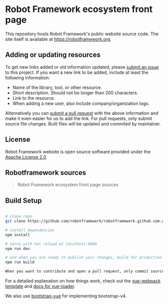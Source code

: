 # Robot Framework ecosystem front page

This repository hosts Robot Framework's public website source code. The site
itself is available at https://robotframework.org.

## Adding or updating resources

To get new links added or old information updated, please [submit an issue](https://github.com/robotframework/robotframework.github.com/issues)
to this project. If you want a new link to be added, include at least the
following information:

- Name of the library, tool, or other resource.
- Short description. Should not be longer than 200 characters.
- Link to the resource.
- When adding a new user, also include company/organization logo.

Alternatively you can [submit a pull request](https://github.com/robotframework/robotframework.github.com/pulls) with the above information and
make it even easier for us to add the link. For pull requests, only submit source file changes. Built files will be updated and commited by maintainer.

## License

Robot Framework website is open source software provided under the [Apache License
2.0](https://apache.org/licenses/LICENSE-2.0).

## Robotframework sources

> Robot Framework ecosystem front page sources

## Build Setup

``` bash

# clone repo
git clone https://github.com/robotframework/robotframework.github.com.git

# install dependencies
npm install

# serve with hot reload at localhost:8080
npm run dev

# and when you are ready to publish your changes, build for production with minification
npm run build

When you want to contribute and open a pull request, only commit source file changes. The build will be done by system.
```

For a detailed explanation on how things work, check out the [vue-webpack template](http://vuejs-templates.github.io/webpack/) and [docs for vue-loader](http://vuejs.github.io/vue-loader).

We also use [bootstrap-vue](https://bootstrap-vue.js.org/docs) for implementing bootstrap-v4.
